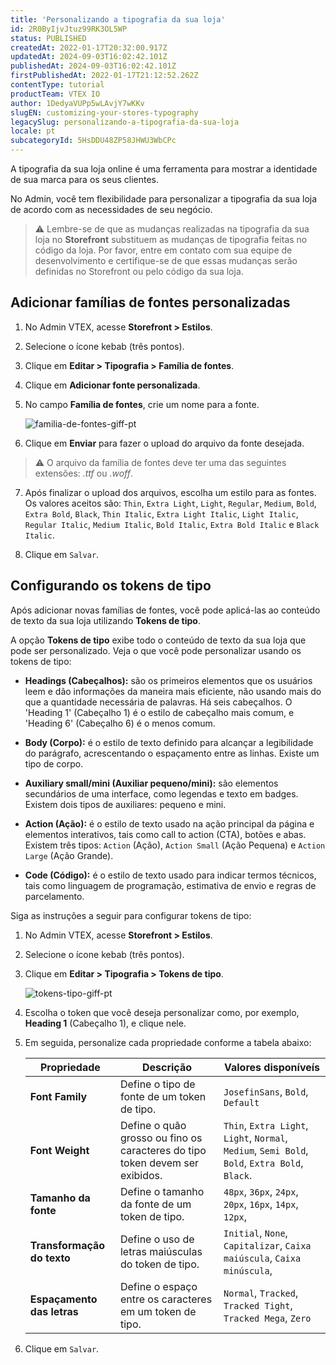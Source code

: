 ```yaml
---
title: 'Personalizando a tipografia da sua loja'
id: 2R0ByIjvJtuz99RK3OL5WP
status: PUBLISHED
createdAt: 2022-01-17T20:32:00.917Z
updatedAt: 2024-09-03T16:02:42.101Z
publishedAt: 2024-09-03T16:02:42.101Z
firstPublishedAt: 2022-01-17T21:12:52.262Z
contentType: tutorial
productTeam: VTEX IO
author: 1DedyaVUPp5wLAvjY7wKKv
slugEN: customizing-your-stores-typography
legacySlug: personalizando-a-tipografia-da-sua-loja
locale: pt
subcategoryId: 5HsDDU48ZP58JHWU3WbCPc
---
```


A tipografia da sua loja online é uma ferramenta para mostrar a identidade de sua marca para os seus clientes. 

No Admin, você tem flexibilidade para personalizar a tipografia da sua loja de acordo com as necessidades de seu negócio.

> ⚠️ Lembre-se de que as mudanças realizadas na tipografia da sua loja no **Storefront** substituem as mudanças de tipografia feitas no código da loja. Por favor, entre em contato com sua equipe de desenvolvimento e certifique-se de que essas mudanças serão definidas no Storefront ou pelo código da sua loja.

## Adicionar famílias de fontes personalizadas

1. No Admin VTEX, acesse **Storefront > Estilos**.

2. Selecione o ícone kebab (três pontos).

3. Clique em **Editar > Tipografia > Família de fontes**.

4. Clique em **Adicionar fonte personalizada**.

5. No campo **Família de fontes**, crie um nome para a fonte.

    ![familia-de-fontes-giff-pt](//images.ctfassets.net/alneenqid6w5/5GVDDJvzXVmlkEbU1OHPoR/d3a05b339370de4be136cc16685a0a99/familia-de-fontes-giff-pt.gif)

6. Clique em **Enviar** para fazer o upload do arquivo da fonte desejada.

> ⚠️ O arquivo da família de fontes deve ter uma das seguintes extensões: *.ttf* ou *.woff*.

7. Após finalizar o upload dos arquivos, escolha um estilo para as fontes. Os valores aceitos são: `Thin`, `Extra Light`, `Light`, `Regular`, `Medium`, `Bold`, `Extra Bold`, `Black`, `Thin Italic`, `Extra Light Italic`, `Light Italic`, `Regular Italic`, `Medium Italic`, `Bold Italic`, `Extra Bold Italic` e `Black Italic`.

8. Clique em `Salvar`.

## Configurando os tokens de tipo

Após adicionar novas famílias de fontes, você pode aplicá-las ao conteúdo de texto da sua loja utilizando **Tokens de tipo**.

A opção **Tokens de tipo** exibe todo o conteúdo de texto da sua loja que pode ser personalizado. Veja o que você pode personalizar usando os tokens de tipo:

- **Headings (Cabeçalhos):** são os primeiros elementos que os usuários leem e dão informações da maneira mais eficiente, não usando mais do que a quantidade necessária de palavras. Há seis cabeçalhos. O 'Heading 1' (Cabeçalho 1) é o estilo de cabeçalho mais comum, e 'Heading 6' (Cabeçalho 6) é o menos comum.

- **Body (Corpo):** é o estilo de texto definido para alcançar a legibilidade do parágrafo, acrescentando o espaçamento entre as linhas. Existe um tipo de corpo.

- **Auxiliary small/mini (Auxiliar pequeno/mini):** são elementos secundários de uma interface, como legendas e texto em badges. Existem dois tipos de auxiliares: pequeno e mini.

- **Action (Ação):** é o estilo de texto usado na ação principal da página e elementos interativos, tais como call to action (CTA), botões e abas. Existem três tipos: `Action` (Ação), `Action Small` (Ação Pequena) e `Action Large` (Ação Grande).

- **Code (Código):** é o estilo de texto usado para indicar termos técnicos, tais como linguagem de programação, estimativa de envio e regras de parcelamento. 

Siga as instruções a seguir para configurar tokens de tipo:

1. No Admin VTEX, acesse **Storefront > Estilos**.

2. Selecione o ícone kebab (três pontos).

3. Clique em **Editar > Tipografia > Tokens de tipo**.

    ![tokens-tipo-giff-pt](//images.ctfassets.net/alneenqid6w5/6O5G4MOA0vGlFLEzdcRQDa/ffb592b26d8e7702b566ddc2731e76c7/tokens-tipo-giff-pt.gif)

4. Escolha o token que você deseja personalizar como, por exemplo, **Heading 1** (Cabeçalho 1), e clique nele.

5. Em seguida, personalize cada propriedade conforme a tabela abaixo:

    | Propriedade | Descrição | Valores disponíveís |
    | ----------- | --------------- | ----------------- |
    | __Font Family__ | Define o tipo de fonte de um token de tipo. | `JosefinSans`, `Bold`, `Default` |
    | __Font Weight__ | Define o quão grosso ou fino os caracteres do tipo token devem ser exibidos. | `Thin`, `Extra Light`, `Light`, `Normal`, `Medium`, `Semi Bold`, `Bold`, `Extra Bold`, `Black`.   |
    | __Tamanho da fonte__ | Define o tamanho da fonte de um token de tipo. | `48px`, `36px`, `24px`, `20px`, `16px`, `14px`, `12px`, |
    | __Transformação do texto__ | Define o uso de letras maiúsculas do token de tipo. | `Initial`, `None`, `Capitalizar`, `Caixa maiúscula`, `Caixa minúscula`, |
    | __Espaçamento das letras__ | Define o espaço entre os caracteres em um token de tipo. | `Normal`, `Tracked`, `Tracked Tight`, `Tracked Mega`, `Zero` |

6. Clique em `Salvar`.
